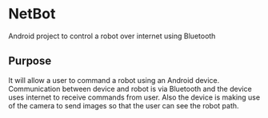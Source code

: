 # NetBot
Android project to control a robot over internet using Bluetooth

## Purpose
It will allow a user to command a robot using an Android device.
Communication between device and robot is via Bluetooth and the device
uses internet to receive commands from user. Also the device is making
use of the camera to send images so that the user can see the robot
path.
